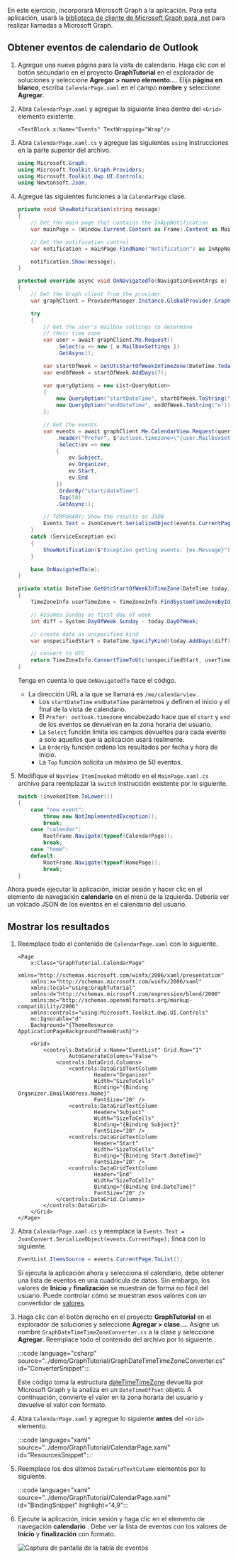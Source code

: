 <!-- markdownlint-disable MD002 MD041 -->

En este ejercicio, incorporará Microsoft Graph a la aplicación. Para esta aplicación, usará la [biblioteca de cliente de Microsoft Graph para .net](https://github.com/microsoftgraph/msgraph-sdk-dotnet) para realizar llamadas a Microsoft Graph.

## <a name="get-calendar-events-from-outlook"></a>Obtener eventos de calendario de Outlook

1. Agregue una nueva página para la vista de calendario. Haga clic con el botón secundario en el proyecto **GraphTutorial** en el explorador de soluciones y seleccione **Agregar > nuevo elemento..**.. Elija **página en blanco**, escriba `CalendarPage.xaml` en el campo **nombre** y seleccione **Agregar**.

1. Abra `CalendarPage.xaml` y agregue la siguiente línea dentro del `<Grid>` elemento existente.

    ```xaml
    <TextBlock x:Name="Events" TextWrapping="Wrap"/>
    ```

1. Abra `CalendarPage.xaml.cs` y agregue las siguientes `using` instrucciones en la parte superior del archivo.

    ```csharp
    using Microsoft.Graph;
    using Microsoft.Toolkit.Graph.Providers;
    using Microsoft.Toolkit.Uwp.UI.Controls;
    using Newtonsoft.Json;
    ```

1. Agregue las siguientes funciones a la `CalendarPage` clase.

    ```csharp
    private void ShowNotification(string message)
    {
        // Get the main page that contains the InAppNotification
        var mainPage = (Window.Current.Content as Frame).Content as MainPage;

        // Get the notification control
        var notification = mainPage.FindName("Notification") as InAppNotification;

        notification.Show(message);
    }

    protected override async void OnNavigatedTo(NavigationEventArgs e)
    {
        // Get the Graph client from the provider
        var graphClient = ProviderManager.Instance.GlobalProvider.Graph;

        try
        {
            // Get the user's mailbox settings to determine
            // their time zone
            var user = await graphClient.Me.Request()
                .Select(u => new { u.MailboxSettings })
                .GetAsync();

            var startOfWeek = GetUtcStartOfWeekInTimeZone(DateTime.Today, user.MailboxSettings.TimeZone);
            var endOfWeek = startOfWeek.AddDays(7);

            var queryOptions = new List<QueryOption>
            {
                new QueryOption("startDateTime", startOfWeek.ToString("o")),
                new QueryOption("endDateTime", endOfWeek.ToString("o"))
            };

            // Get the events
            var events = await graphClient.Me.CalendarView.Request(queryOptions)
                .Header("Prefer", $"outlook.timezone=\"{user.MailboxSettings.TimeZone}\"")
                .Select(ev => new
                {
                    ev.Subject,
                    ev.Organizer,
                    ev.Start,
                    ev.End
                })
                .OrderBy("start/dateTime")
                .Top(50)
                .GetAsync();

            // TEMPORARY: Show the results as JSON
            Events.Text = JsonConvert.SerializeObject(events.CurrentPage);
        }
        catch (ServiceException ex)
        {
            ShowNotification($"Exception getting events: {ex.Message}");
        }

        base.OnNavigatedTo(e);
    }

    private static DateTime GetUtcStartOfWeekInTimeZone(DateTime today, string timeZoneId)
    {
        TimeZoneInfo userTimeZone = TimeZoneInfo.FindSystemTimeZoneById(timeZoneId);

        // Assumes Sunday as first day of week
        int diff = System.DayOfWeek.Sunday - today.DayOfWeek;

        // create date as unspecified kind
        var unspecifiedStart = DateTime.SpecifyKind(today.AddDays(diff), DateTimeKind.Unspecified);

        // convert to UTC
        return TimeZoneInfo.ConvertTimeToUtc(unspecifiedStart, userTimeZone);
    }
    ```

    Tenga en cuenta lo que `OnNavigatedTo` hace el código.

    - La dirección URL a la que se llamará es `/me/calendarview` .
        - Los `startDateTime` `endDateTime` parámetros y definen el inicio y el final de la vista de calendario.
        - El `Prefer: outlook.timezone` encabezado hace que el `start` y `end` de los eventos se devuelvan en la zona horaria del usuario.
        - La `Select` función limita los campos devueltos para cada evento a solo aquellos que la aplicación usará realmente.
        - La `OrderBy` función ordena los resultados por fecha y hora de inicio.
        - La `Top` función solicita un máximo de 50 eventos.

1. Modifique el `NavView_ItemInvoked` método en el `MainPage.xaml.cs` archivo para reemplazar la `switch` instrucción existente por lo siguiente.

    ```csharp
    switch (invokedItem.ToLower())
    {
        case "new event":
            throw new NotImplementedException();
            break;
        case "calendar":
            RootFrame.Navigate(typeof(CalendarPage));
            break;
        case "home":
        default:
            RootFrame.Navigate(typeof(HomePage));
            break;
    }
    ```

Ahora puede ejecutar la aplicación, iniciar sesión y hacer clic en el elemento de navegación **calendario** en el menú de la izquierda. Debería ver un volcado JSON de los eventos en el calendario del usuario.

## <a name="display-the-results"></a>Mostrar los resultados

1. Reemplace todo el contenido de `CalendarPage.xaml` con lo siguiente.

    ```xaml
    <Page
        x:Class="GraphTutorial.CalendarPage"
        xmlns="http://schemas.microsoft.com/winfx/2006/xaml/presentation"
        xmlns:x="http://schemas.microsoft.com/winfx/2006/xaml"
        xmlns:local="using:GraphTutorial"
        xmlns:d="http://schemas.microsoft.com/expression/blend/2008"
        xmlns:mc="http://schemas.openxmlformats.org/markup-compatibility/2006"
        xmlns:controls="using:Microsoft.Toolkit.Uwp.UI.Controls"
        mc:Ignorable="d"
        Background="{ThemeResource ApplicationPageBackgroundThemeBrush}">

        <Grid>
            <controls:DataGrid x:Name="EventList" Grid.Row="1"
                    AutoGenerateColumns="False">
                <controls:DataGrid.Columns>
                    <controls:DataGridTextColumn
                            Header="Organizer"
                            Width="SizeToCells"
                            Binding="{Binding Organizer.EmailAddress.Name}"
                            FontSize="20" />
                    <controls:DataGridTextColumn
                            Header="Subject"
                            Width="SizeToCells"
                            Binding="{Binding Subject}"
                            FontSize="20" />
                    <controls:DataGridTextColumn
                            Header="Start"
                            Width="SizeToCells"
                            Binding="{Binding Start.DateTime}"
                            FontSize="20" />
                    <controls:DataGridTextColumn
                            Header="End"
                            Width="SizeToCells"
                            Binding="{Binding End.DateTime}"
                            FontSize="20" />
                </controls:DataGrid.Columns>
            </controls:DataGrid>
        </Grid>
    </Page>
    ```

1. Abra `CalendarPage.xaml.cs` y reemplace la `Events.Text = JsonConvert.SerializeObject(events.CurrentPage);` línea con lo siguiente.

    ```csharp
    EventList.ItemsSource = events.CurrentPage.ToList();
    ```

    Si ejecuta la aplicación ahora y selecciona el calendario, debe obtener una lista de eventos en una cuadrícula de datos. Sin embargo, los valores de **Inicio** y **finalización** se muestran de forma no fácil del usuario. Puede controlar cómo se muestran esos valores con un convertidor de [valores](https://docs.microsoft.com/uwp/api/Windows.UI.Xaml.Data.IValueConverter).

1. Haga clic con el botón derecho en el proyecto **GraphTutorial** en el explorador de soluciones y seleccione **Agregar > clase...**. Asigne un nombre `GraphDateTimeTimeZoneConverter.cs` a la clase y seleccione **Agregar**. Reemplace todo el contenido del archivo por lo siguiente.

    :::code language="csharp" source="../demo/GraphTutorial/GraphDateTimeTimeZoneConverter.cs" id="ConverterSnippet":::

    Este código toma la estructura [dateTimeTimeZone](/graph/api/resources/datetimetimezone?view=graph-rest-1.0) devuelta por Microsoft Graph y la analiza en un `DateTimeOffset` objeto. A continuación, convierte el valor en la zona horaria del usuario y devuelve el valor con formato.

1. Abra `CalendarPage.xaml` y agregue lo siguiente **antes** del `<Grid>` elemento.

    :::code language="xaml" source="../demo/GraphTutorial/CalendarPage.xaml" id="ResourcesSnippet":::

1. Reemplace los dos últimos `DataGridTextColumn` elementos por lo siguiente.

    :::code language="xaml" source="../demo/GraphTutorial/CalendarPage.xaml" id="BindingSnippet" highlight="4,9":::

1. Ejecute la aplicación, inicie sesión y haga clic en el elemento de navegación **calendario** . Debe ver la lista de eventos con los valores de **Inicio** y **finalización** con formato.

    ![Captura de pantalla de la tabla de eventos](./images/add-msgraph-01.png)
